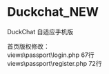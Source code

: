 # Duckchat_NEW
DuckChat 自适应手机版


首页版权修改：<br>
views\passport\login.php 67行<br>
views\passport\register.php 72行<br>
